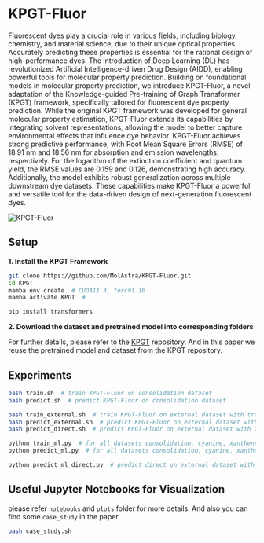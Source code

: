 # KPGT-Fluor

Fluorescent dyes play a crucial role in various fields, including biology, chemistry, and material science, due to their unique optical properties. Accurately predicting these properties is essential for the rational design of high-performance dyes. The introduction of Deep Learning (DL) has revolutionized Artificial Intelligence-driven Drug Design (AIDD), enabling powerful tools for molecular property prediction. Building on foundational models in molecular property prediction, we introduce KPGT-Fluor, a novel adaptation of the Knowledge-guided Pre-training of Graph Transformer (KPGT) framework, specifically tailored for fluorescent dye property prediction. While the original KPGT framework was developed for general molecular property estimation, KPGT-Fluor extends its capabilities by integrating solvent representations, allowing the model to better capture environmental effects that influence dye behavior. KPGT-Fluor achieves strong predictive performance, with Root Mean Square Errors (RMSE) of 18.91 nm and 18.56 nm for absorption and emission wavelengths, respectively. For the logarithm of the extinction coefficient and quantum yield, the RMSE values are 0.159 and 0.126, demonstrating high accuracy. Additionally, the model exhibits robust generalization across multiple downstream dye datasets. These capabilities make KPGT-Fluor a powerful and versatile tool for the data-driven design of next-generation fluorescent dyes.

![KPGT-Fluor](./framework.png)

## Setup

**1. Install the KPGT Framework**

```bash
git clone https://github.com/MolAstra/KPGT-Fluor.git
cd KPGT
mamba env create  # CUDA11.3, torch1.10
mamba activate KPGT  # 

pip install transformers
```

**2. Download the dataset and pretrained model into corresponding folders**

For further details, please refer to the [KPGT](https://github.com/lihan97/KPGT) repository. And in this paper we reuse the pretrained model and dataset from the KPGT repository.

## Experiments

```bash
bash train.sh  # train KPGT-Fluor on consolidation dataset
bash predict.sh  # predict KPGT-Fluor on consolidation dataset

bash train_external.sh  # train KPGT-Fluor on external dataset with trained KPGT-Fluor on FluorDB
bash predict_external.sh  # predict KPGT-Fluor on external dataset with trained KPGT-Fluor on FluorDB
bash predict_direct.sh  # predict KPGT-Fluor on external dataset with zero-shot KPGT-Fluor

python train_ml.py  # for all datasets consolidation, cyanine, xanthene
python predict_ml.py  # for all datasets consolidation, cyanine, xanthene

python predict_ml_direct.py  # predict direct on external dataset with zero-shot ml
```

## Useful Jupyter Notebooks for Visualization

please refer `notebooks` and `plots` folder for more details. And also you can find some `case_study` in the paper.

```bash
bash case_study.sh
```
